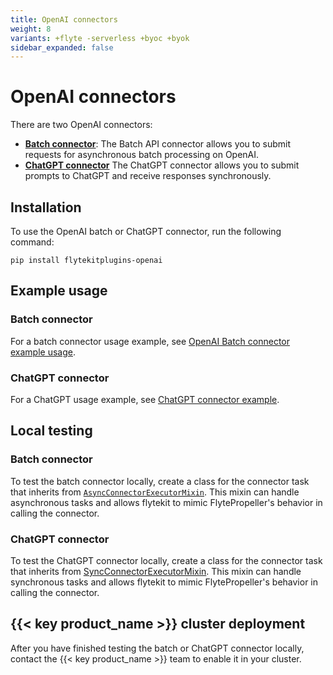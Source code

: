 ```yaml
---
title: OpenAI connectors
weight: 8
variants: +flyte -serverless +byoc +byok
sidebar_expanded: false
---
```


# OpenAI connectors

There are two OpenAI connectors:
* [**Batch connector**](./batch-connector-example): The Batch API connector allows you to submit requests for asynchronous batch processing on OpenAI.
* [**ChatGPT connector**](./chatgpt-connector-example) The ChatGPT connector allows you to submit prompts to ChatGPT and receive responses synchronously.

## Installation

To use the OpenAI batch or ChatGPT connector, run the following command:

```
pip install flytekitplugins-openai
```

## Example usage

### Batch connector

For a batch connector usage example, see [OpenAI Batch connector example usage](./batch-connector-example).

### ChatGPT connector

For a ChatGPT usage example, see [ChatGPT connector example](./chatgpt-connector-example).

## Local testing

### Batch connector

To test the batch connector locally, create a class for the connector task that inherits from [`AsyncConnectorExecutorMixin`](https://github.com/flyteorg/flytekit/blob/1bc8302bb7a6cf4c7048a7f93627ee25fc6b88c4/flytekit/extend/backend/base_connector.py#L354). This mixin can handle asynchronous tasks and allows flytekit to mimic FlytePropeller's behavior in calling the connector.

### ChatGPT connector

To test the ChatGPT connector locally, create a class for the connector task that inherits from [SyncConnectorExecutorMixin](https://github.com/flyteorg/flytekit/blob/1bc8302bb7a6cf4c7048a7f93627ee25fc6b88c4/flytekit/extend/backend/base_connector.py#L304). This mixin can handle synchronous tasks and allows flytekit to mimic FlytePropeller's behavior in calling the connector.

## {{< key product_name >}} cluster deployment

After you have finished testing the batch or ChatGPT connector locally, contact the {{< key product_name >}} team to enable it in your cluster.
